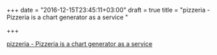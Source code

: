+++
date = "2016-12-15T23:45:11+03:00"
draft = true
title = "pizzeria - Pizzeria is a chart generator as a service "

+++

<p><a href="https://t.co/hbcNLpFVpo">pizzeria - Pizzeria is a chart generator as a service </a></p>
